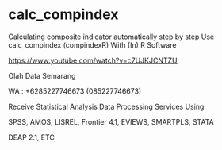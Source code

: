 # calc_compindex
Calculating composite indicator automatically step by step Use calc_compindex (compindexR) With (In) R Software

https://www.youtube.com/watch?v=c7UJKJCNTZU

Olah Data Semarang

WA : +6285227746673 (085227746673)

Receive Statistical Analysis Data Processing Services Using

SPSS, AMOS, LISREL, Frontier 4.1, EVIEWS, SMARTPLS, STATA

DEAP 2.1, ETC
